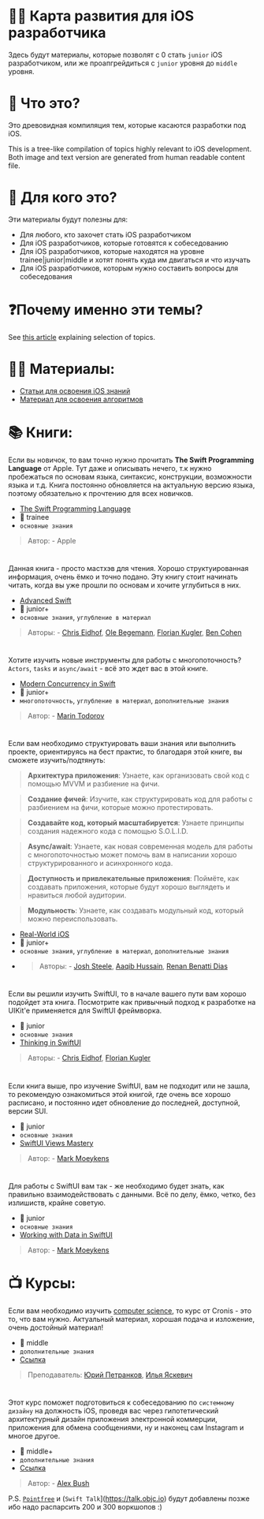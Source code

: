 # 👨‍💻 Карта развития для iOS разработчика

Здесь будут материалы, которые позволят с 0 стать `junior` iOS разработчиком, или же проапгрейдиться с `junior` уровня до `middle` уровня.

# 🤔 Что это?

Это древовидная компиляция тем, которые касаются разработки под iOS.

This is a tree-like compilation of topics highly relevant to iOS development. Both image and text version are generated from human readable content file.

# 👀 Для кого это?

Эти материалы будут полезны для:
* Для любого, кто захочет стать iOS разработчиком
* Для iOS разработчиков, которые готовятся к собеседованию
* Для iOS разработчиков, которые находятся на уровне trainee|junior|middle и хотят понять куда им двигаться и что изучать
* Для iOS разработчиков, которым нужно составить вопросы для собеседования

# ❓Почему именно эти темы?

See [this article](https://medium.com/ios-os-x-development/ios-developer-roadmap-c9a24f413457) explaining selection of topics.

# 👨‍🎓 Материалы:
- [Статьи для освоения iOS знаний](https://github.com/SomeStay07/iOS-Developer-Roadmap/blob/main/roadmap/Articles.md)
- [Материал для освоения алгоритмов](https://github.com/SomeStay07/iOS-Developer-Roadmap/tree/main/algorithms)

# 📚 Книги:
Если вы новичок, то вам точно нужно прочитать **The Swift Programming Language** от Apple. Тут даже и описывать нечего, т.к нужно пробежаться по основам языка, синтаксис, конструкции, возможности языка и т.д. Книга постоянно обновляется на актуальную версию языка, поэтому обязательно к прочтению для всех новичков.
- [The Swift Programming Language](https://books.apple.com/ru/book/the-swift-programming-language-swift-5-7/id881256329)
- 💚 trainee
- `основные знания`
> Автор: - Apple
#
Данная книга - просто мастхэв для чтения. Хорошо структуированная информация, очень ёмко и точно подано. Эту книгу стоит начинать читать, когда вы уже прошли по основам и хочите углубиться в них.
- [Advanced Swift](https://www.objc.io/books/advanced-swift/)
- 💛 junior+
- `основные знания`, `углубление в материал`
> Авторы: - [Chris Eidhof](https://github.com/chriseidhof), [Ole Begemann](https://oleb.net), [Florian Kugler](https://github.com/floriankugler), [Ben Cohen](https://github.com/airspeedswift)
#
Хотите изучить новые инструменты для работы с многопоточность? `Actors`, `tasks` и `async/await` - всё это ждет вас в этой книге.
- [Modern Concurrency in Swift](https://www.raywenderlich.com/books/modern-concurrency-in-swift)
- 💛 junior+
- `многопоточность`, `углубление в материал`, `дополнительные знания`
> Автор: - [Marin Todorov](https://underplot.com)
#
Если вам необходимо структуировать ваши знания или выполнить проекте, ориентируясь на бест практис, то благодаря этой книге, вы сможете изучить/подтянуть:
> **Архитектура приложения**: Узнаете, как организовать свой код с помощью MVVM и разбиение на фичи.

> **Создание фичей**: Изучите, как структурировать код для работы с разбиением на фичи, которые можно протестировать.

> **Создавайте код, который масштабируется**: Узнаете принципы создания надежного кода с помощью S.O.L.I.D.

> **Async/await**: Узнаете, как новая современная модель для работы с многопоточностью может помочь вам в написании хорошо структурированного и асинхронного кода.

> **Доступность и привлекательные приложения**: Поймёте, как создавать приложения, которые будут хорошо выглядеть и нравиться любой аудитории.

> **Модульность**: Узнаете, как создавать модульный код, который можно переиспользовать.
- [Real-World iOS](https://www.raywenderlich.com/books/real-world-ios-by-tutorials)
- 💛 junior+
- `основные знания`, `углубление в материал`, `дополнительные знания`
- > Авторы: - [Josh Steele](https://www.raywenderlich.com/u/hococoder), [Aaqib Hussain](https://de.linkedin.com/in/syedmuhammadaaqibhussain), [Renan Benatti Dias](https://github.com/renanbdias)
#
Если вы решили изучить SwiftUI, то в начале вашего пути вам хорошо подойдет эта книга. Посмотрите как привычный подход к разработке на UIKit'e применяется для SwiftUI фреймворка.
- 💚 junior
- `основные знания`
- [Thinking in SwiftUI](https://www.objc.io/books/thinking-in-swiftui/)
> Авторы: - [Chris Eidhof](https://github.com/chriseidhof), [Florian Kugler](https://github.com/floriankugler)
#
Если книга выше, про изучение SwiftUI, вам не подходит или не зашла, то рекомендую ознакомиться этой книгой, где очень все хорошо расписано, и постоянно идет обновление до последней, доступной, версии SUI.
- 💚 junior
- `основные знания`
- [SwiftUI Views Mastery](https://www.bigmountainstudio.com/views-16)
> Автор: - [Mark Moeykens](https://www.linkedin.com/in/markmoeykens)
#
Для работы с SwiftUI вам так - же необходимо будет знать, как правильно взаимодействовать с данными. Всё по делу, ёмко, четко, без излишиств, крайне советую.
- 💚 junior
- `основные знания`
- [Working with Data in SwiftUI](https://www.bigmountainstudio.com/data)
> Автор: - [Mark Moeykens](https://www.linkedin.com/in/markmoeykens)

# 📺 Курсы:
Если вам необходимо изучить [computer science](https://ru.wikipedia.org/wiki/Информатика), то курс от Cronis - это то, что вам нужно. Актуальный материал, хорошая подача и изложение, очень достойный материал!
- 🧡 middle
- `дополнительные знания`
- [Ссылка](https://cronis.by)
> Преподаватель: [Юрий Петранков](https://cronis.by/yp/), [Илья Яскевич](https://cronis.by/iy/)
#
Этот курс поможет подготовиться к собеседованию по `системному дизайну` на должность iOS, проведя вас через гипотетический архитектурный дизайн приложения электронной коммерции, приложения для обмена сообщениями, ну и наконец сам Instagram и многое другое.
- 🤎 middle+
- `дополнительные знания`
- [Cсылка](https://iosinterviewguide.com/system-design-interview)
> Автор: - [Alex Bush](https://www.linkedin.com/in/alexvbush/)

P.S. [`Pointfree`](https://www.pointfree.co) и (`Swift Talk`](https://talk.objc.io) будут добавлены позже ибо надо распарсить 200 и 300 воркшопов :) 
